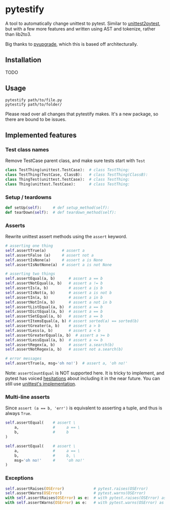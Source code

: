 pytestify
=========

A tool to automatically change unittest to pytest. Similar to
[unittest2pytest](https://github.com/pytest-dev/unittest2pytest),
but with a few more features and written using AST and tokenize, rather
than lib2to3.

Big thanks to [pyupgrade](https://github.com/asottile/pyupgrade/), which
this is based off architecturally.

## Installation

TODO

## Usage

`pytestify path/to/file.py`\
`pytestify path/to/folder/`

Please read over all changes that pytestify makes. It's a new
package, so there are bound to be issues.

## Implemented features

### Test class names

Remove TestCase parent class, and make sure tests start with `Test`

```python
class TestThing(unittest.TestCase):  # class TestThing:
class TestThing(TestCase, ClassB):   # class TestThing(ClassB):
class ThingTest(unittest.TestCase):  # class TestThing:
class Thing(unittest.TestCase):      # class TestThing:
```

### Setup / teardowns

```python
def setUp(self):     # def setup_method(self):
def tearDown(self):  # def teardown_method(self):
```

### Asserts

Rewrite unittest assert methods using the `assert` keyword.

```python
# asserting one thing
self.assertTrue(a)       # assert a
self.assertFalse (a)     # assert not a
self.assertIsNone(a)     # assert a is None
self.assertIsNotNone(a)  # assert a is not None

# asserting two things
self.assertEqual(a, b)      # assert a == b
self.assertNotEqual(a, b)   # assert a != b
self.assertIs(a, b)         # assert a is b
self.assertIsNot(a, b)      # assert a is not b
self.assertIn(a, b)         # assert a in b
self.assertNotIn(a, b)      # assert a not in b
self.assertListEqual(a, b)  # assert a == b
self.assertDictEqual(a, b)  # assert a == b
self.assertSetEqual(a, b)   # assert a == b
self.assertItemsEqual(a, b) # assert sorted(a) == sorted(b)
self.assertGreater(a, b)    # assert a > b
self.assertLess(a, b)       # assert a < b
self.assertGreaterEqual(a, b)  # assert a >= b
self.assertLessEqual(a, b)  # assert a <= b
self.assertRegex(a, b)      # assert a.search(b)
self.assertNotRegex(a, b)   # assert not a.search(b)

# error messages
self.assertTrue(a, msg='oh no!')  # assert a, 'oh no!'
```

Note: `assertCountEqual` is NOT supported here. It is tricky to implement, and pytest has voiced
[hesitations](https://github.com/pytest-dev/pytest/issues/5548) about including it in
the near future. You can still use [unittest's implementation](https://stackoverflow.com/a/45946306).

### Multi-line asserts

Since `assert (a == b, 'err')`  is equivalent to asserting a tuple, and thus is always `True`.

```python
self.assertEqual(    # assert \
    a,               #     a == \
    b,               #     b
)

self.assertEqual(    # assert \
    a,               #     a == \
    b,               #     b, \
    msg='oh no!'     #     'oh no!'
)
```

### Exceptions

```python
self.assertRaises(OSError)             # pytest.raises(OSError)
self.assertWarns(OSError)              # pytest.warns(OSError)
with self.assertRaises(OSError) as e:  # with pytest.raises(OSError) as e
with self.assertWarns(OSError) as e:   # with pytest.warns(OSError) as e
```
